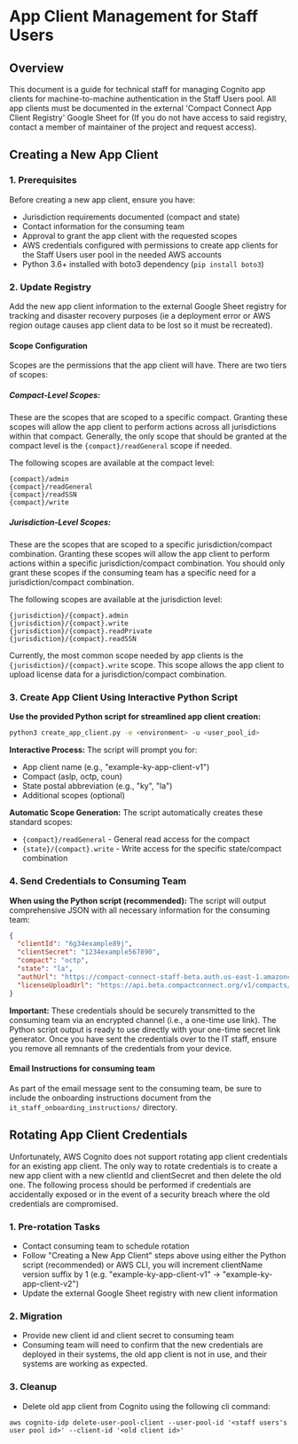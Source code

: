 # App Client Management for Staff Users

## Overview
This document is a guide for technical staff for managing Cognito app clients for machine-to-machine authentication in the Staff Users pool. All app clients must be documented in the external 'Compact Connect App Client Registry' Google Sheet for (If you do not have access to said registry, contact a member of maintainer of the project and request access).

## Creating a New App Client

### 1. Prerequisites
Before creating a new app client, ensure you have:
- Jurisdiction requirements documented (compact and state)
- Contact information for the consuming team
- Approval to grant the app client with the requested scopes
- AWS credentials configured with permissions to create app clients for the Staff Users user pool in the needed AWS accounts
- Python 3.6+ installed with boto3 dependency (`pip install boto3`)

### 2. Update Registry
Add the new app client information to the external Google Sheet registry for tracking and disaster recovery purposes (ie a deployment error or AWS region outage causes app client data to be lost so it must be recreated).

#### **Scope Configuration**
   Scopes are the permissions that the app client will have. There are two tiers of scopes:

##### **Compact-Level Scopes:**
   These are the scopes that are scoped to a specific compact. Granting these scopes will allow the app client to perform actions across all jurisdictions within that compact.
   Generally, the only scope that should be granted at the compact level is the `{compact}/readGeneral` scope if needed.

   The following scopes are available at the compact level:
   ```
   {compact}/admin
   {compact}/readGeneral
   {compact}/readSSN
   {compact}/write
   ```

##### **Jurisdiction-Level Scopes:**
   These are the scopes that are scoped to a specific jurisdiction/compact combination. Granting these scopes will allow the app client to perform actions within a specific jurisdiction/compact combination. You should only grant these scopes if the consuming team has a specific need for a jurisdiction/compact combination.

   The following scopes are available at the jurisdiction level:
   ```
   {jurisdiction}/{compact}.admin
   {jurisdiction}/{compact}.write
   {jurisdiction}/{compact}.readPrivate
   {jurisdiction}/{compact}.readSSN
   ```

   Currently, the most common scope needed by app clients is the `{jurisdiction}/{compact}.write` scope. This scope allows the app client to upload license data for a jurisdiction/compact combination.

### 3. Create App Client Using Interactive Python Script
   **Use the provided Python script for streamlined app client creation:**

   ```bash
   python3 create_app_client.py -e <environment> -u <user_pool_id>
   ```

   **Interactive Process:**
   The script will prompt you for:
   - App client name (e.g., "example-ky-app-client-v1")
   - Compact (aslp, octp, coun)
   - State postal abbreviation (e.g., "ky", "la")
   - Additional scopes (optional)

   **Automatic Scope Generation:**
   The script automatically creates these standard scopes:
   - `{compact}/readGeneral` - General read access for the compact
   - `{state}/{compact}.write` - Write access for the specific state/compact combination



### 4. **Send Credentials to Consuming Team**
   **When using the Python script (recommended):**
   The script will output comprehensive JSON with all necessary information for the consuming team:
   ```json
   {
     "clientId": "6g34example89j",
     "clientSecret": "1234example567890",
     "compact": "octp",
     "state": "la",
     "authUrl": "https://compact-connect-staff-beta.auth.us-east-1.amazoncognito.com/oauth2/token",
     "licenseUploadUrl": "https://api.beta.compactconnect.org/v1/compacts/octp/jurisdictions/la/licenses"
   }
   ```
   **Important:** These credentials should be securely transmitted to the consuming team via an encrypted channel (i.e., a one-time use link). The Python script output is ready to use directly with your one-time secret link generator. Once you have sent the credentials over to the IT staff, ensure you remove all remnants of the credentials from your device.


#### Email Instructions for consuming team
As part of the email message sent to the consuming team, be sure to include the onboarding instructions document from the `it_staff_onboarding_instructions/` directory.

## Rotating App Client Credentials
Unfortunately, AWS Cognito does not support rotating app client credentials for an existing app client. The only way to rotate credentials is to create a new app client with a new clientId and clientSecret and then delete the old one. The following process should be performed if credentials are accidentally exposed or in the event of a security breach where the old credentials are compromised.

### 1. Pre-rotation Tasks
- Contact consuming team to schedule rotation
- Follow "Creating a New App Client" steps above using either the Python script (recommended) or AWS CLI, you will increment clientName version suffix by 1 (e.g. "example-ky-app-client-v1" -> "example-ky-app-client-v2")
- Update the external Google Sheet registry with new client information

### 2. Migration
- Provide new client id and client secret to consuming team
- Consuming team will need to confirm that the new credentials are deployed in their systems, the old app client is not in use, and their systems are working as expected.

### 3. Cleanup
- Delete old app client from Cognito using the following cli command:
```
aws cognito-idp delete-user-pool-client --user-pool-id '<staff users's user pool id>' --client-id '<old client id>'
```
